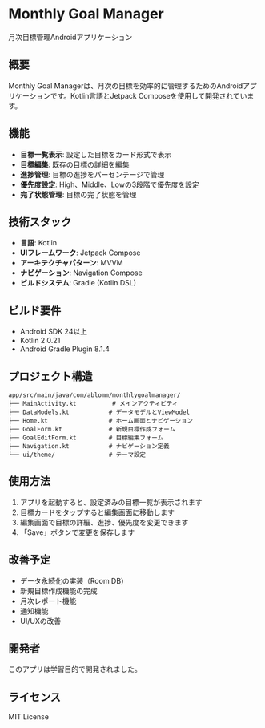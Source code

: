 # Monthly Goal Manager

月次目標管理Androidアプリケーション

## 概要

Monthly Goal Managerは、月次の目標を効率的に管理するためのAndroidアプリケーションです。Kotlin言語とJetpack Composeを使用して開発されています。

## 機能

- **目標一覧表示**: 設定した目標をカード形式で表示
- **目標編集**: 既存の目標の詳細を編集
- **進捗管理**: 目標の進捗をパーセンテージで管理
- **優先度設定**: High、Middle、Lowの3段階で優先度を設定
- **完了状態管理**: 目標の完了状態を管理

## 技術スタック

- **言語**: Kotlin
- **UIフレームワーク**: Jetpack Compose
- **アーキテクチャパターン**: MVVM
- **ナビゲーション**: Navigation Compose
- **ビルドシステム**: Gradle (Kotlin DSL)

## ビルド要件

- Android SDK 24以上
- Kotlin 2.0.21
- Android Gradle Plugin 8.1.4

## プロジェクト構造

```
app/src/main/java/com/ablomm/monthlygoalmanager/
├── MainActivity.kt          # メインアクティビティ
├── DataModels.kt           # データモデルとViewModel
├── Home.kt                 # ホーム画面とナビゲーション
├── GoalForm.kt             # 新規目標作成フォーム
├── GoalEditForm.kt         # 目標編集フォーム
├── Navigation.kt           # ナビゲーション定義
└── ui/theme/               # テーマ設定
```

## 使用方法

1. アプリを起動すると、設定済みの目標一覧が表示されます
2. 目標カードをタップすると編集画面に移動します
3. 編集画面で目標の詳細、進捗、優先度を変更できます
4. 「Save」ボタンで変更を保存します

## 改善予定

- データ永続化の実装（Room DB）
- 新規目標作成機能の完成
- 月次レポート機能
- 通知機能
- UI/UXの改善

## 開発者

このアプリは学習目的で開発されました。

## ライセンス

MIT License